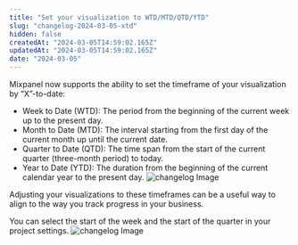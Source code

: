 ```yaml
---
title: "Set your visualization to WTD/MTD/QTD/YTD"
slug: "changelog-2024-03-05-xtd"
hidden: false
createdAt: "2024-03-05T14:59:02.165Z"
updatedAt: "2024-03-05T14:59:02.165Z"
date: "2024-03-05"
---
```

Mixpanel now supports the ability to set the timeframe of your visualization by “X”-to-date:

- Week to Date (WTD): The period from the beginning of the current week up to the present day.
- Month to Date (MTD): The interval starting from the first day of the current month up until the current date.
- Quarter to Date (QTD): The time span from the start of the current quarter (three-month period) to today.
- Year to Date (YTD): The duration from the beginning of the current calendar year to the present day.
![changelog Image](/changelog/image-(5).png)

Adjusting your visualizations to these timeframes can be a useful way to align to the way you track progress in your business.  

You can select the start of the week and the start of the quarter in your project settings.
![changelog Image](/changelog/xtdsettings.png)
